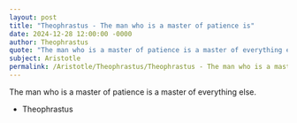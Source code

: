 ```yaml
---
layout: post
title: "Theophrastus - The man who is a master of patience is"
date: 2024-12-28 12:00:00 -0000
author: Theophrastus
quote: "The man who is a master of patience is a master of everything else."
subject: Aristotle
permalink: /Aristotle/Theophrastus/Theophrastus - The man who is a master of patience is
---
```


The man who is a master of patience is a master of everything else.

- Theophrastus
